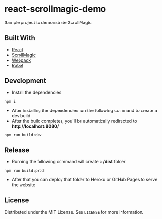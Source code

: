 # react-scrollmagic-demo

Sample project to demonstrate ScrollMagic

## Built With

- [React](https://reactjs.org/)
- [ScrollMagic](https://scrollmagic.io/)
- [Webpack](https://webpack.js.org/)
- [Babel](https://babeljs.io/)

## Development

- Install the dependencies
```
npm i
```
- After installing the dependencies run the following command to create a dev build
- After the build completes, you'll be automatically redirected to **http://localhost:8080/**
```
npm run build:dev
```
## Release

- Running the following command will create a **/dist** folder
```
npm run build:prod
```
- After that you can deploy that folder to Heroku or GitHub Pages to serve the website

## License

Distributed under the MIT License. See `LICENSE` for more information.
